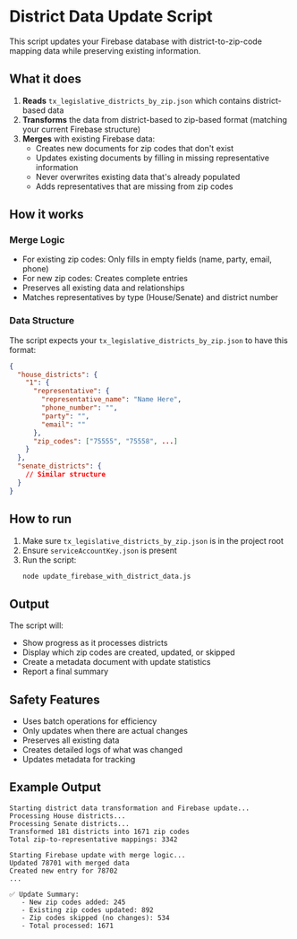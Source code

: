 # District Data Update Script

This script updates your Firebase database with district-to-zip-code mapping data while preserving existing information.

## What it does

1. **Reads** `tx_legislative_districts_by_zip.json` which contains district-based data
2. **Transforms** the data from district-based to zip-based format (matching your current Firebase structure)
3. **Merges** with existing Firebase data:
   - Creates new documents for zip codes that don't exist
   - Updates existing documents by filling in missing representative information
   - Never overwrites existing data that's already populated
   - Adds representatives that are missing from zip codes

## How it works

### Merge Logic
- For existing zip codes: Only fills in empty fields (name, party, email, phone)
- For new zip codes: Creates complete entries
- Preserves all existing data and relationships
- Matches representatives by type (House/Senate) and district number

### Data Structure
The script expects your `tx_legislative_districts_by_zip.json` to have this format:
```json
{
  "house_districts": {
    "1": {
      "representative": {
        "representative_name": "Name Here",
        "phone_number": "",
        "party": "",
        "email": ""
      },
      "zip_codes": ["75555", "75558", ...]
    }
  },
  "senate_districts": {
    // Similar structure
  }
}
```

## How to run

1. Make sure `tx_legislative_districts_by_zip.json` is in the project root
2. Ensure `serviceAccountKey.json` is present
3. Run the script:
   ```bash
   node update_firebase_with_district_data.js
   ```

## Output

The script will:
- Show progress as it processes districts
- Display which zip codes are created, updated, or skipped
- Create a metadata document with update statistics
- Report a final summary

## Safety Features

- Uses batch operations for efficiency
- Only updates when there are actual changes
- Preserves all existing data
- Creates detailed logs of what was changed
- Updates metadata for tracking

## Example Output
```
Starting district data transformation and Firebase update...
Processing House districts...
Processing Senate districts...
Transformed 181 districts into 1671 zip codes
Total zip-to-representative mappings: 3342

Starting Firebase update with merge logic...
Updated 78701 with merged data
Created new entry for 78702
...

✅ Update Summary:
   - New zip codes added: 245
   - Existing zip codes updated: 892
   - Zip codes skipped (no changes): 534
   - Total processed: 1671
